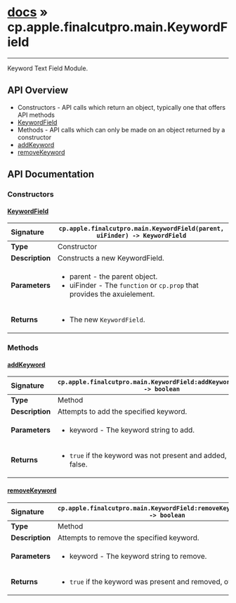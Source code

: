 # [docs](index.md) » cp.apple.finalcutpro.main.KeywordField
---

Keyword Text Field Module.

## API Overview
* Constructors - API calls which return an object, typically one that offers API methods
 * [KeywordField](#keywordfield)
* Methods - API calls which can only be made on an object returned by a constructor
 * [addKeyword](#addkeyword)
 * [removeKeyword](#removekeyword)

## API Documentation

### Constructors

#### [KeywordField](#keywordfield)
| <span style="float: left;">**Signature**</span> | <span style="float: left;">`cp.apple.finalcutpro.main.KeywordField(parent, uiFinder) -> KeywordField` </span>                                                          |
| -----------------------------------------------------|---------------------------------------------------------------------------------------------------------|
| **Type**                                             | Constructor |
| **Description**                                      | Constructs a new KeywordField. |
| **Parameters**                                       | <ul><li>parent - the parent object.</li><li>uiFinder - The <code>function</code> or <code>cp.prop</code> that provides the axuielement.</li></ul> |
| **Returns**                                          | <ul><li>The new <code>KeywordField</code>.</li></ul> |

### Methods

#### [addKeyword](#addkeyword)
| <span style="float: left;">**Signature**</span> | <span style="float: left;">`cp.apple.finalcutpro.main.KeywordField:addKeyword(keyword) -> boolean` </span>                                                          |
| -----------------------------------------------------|---------------------------------------------------------------------------------------------------------|
| **Type**                                             | Method |
| **Description**                                      | Attempts to add the specified keyword. |
| **Parameters**                                       | <ul><li>keyword - The keyword string to add.</li></ul> |
| **Returns**                                          | <ul><li><code>true</code> if the keyword was not present and added, otherwise false.</li></ul> |

#### [removeKeyword](#removekeyword)
| <span style="float: left;">**Signature**</span> | <span style="float: left;">`cp.apple.finalcutpro.main.KeywordField:removeKeyword(keyword) -> boolean` </span>                                                          |
| -----------------------------------------------------|---------------------------------------------------------------------------------------------------------|
| **Type**                                             | Method |
| **Description**                                      | Attempts to remove the specified keyword. |
| **Parameters**                                       | <ul><li>keyword - The keyword string to remove.</li></ul> |
| **Returns**                                          | <ul><li><code>true</code> if the keyword was present and removed, otherwise false.</li></ul> |


